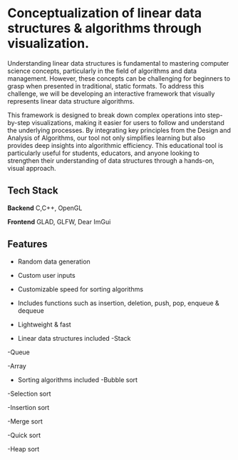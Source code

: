 
# Conceptualization of linear data structures & algorithms through visualization.

Understanding linear data structures is fundamental to mastering computer science concepts, particularly in the field of algorithms and data management. However, these concepts can be challenging for beginners to grasp when presented in traditional, static formats. To address this challenge, we will be developing an interactive  framework that visually represents linear data structure algorithms.

This framework is designed to break down complex operations into step-by-step visualizations, making it easier for users to follow and understand the underlying processes. By integrating key principles from the Design and Analysis of Algorithms, our tool not only simplifies learning but also provides deep insights into algorithmic  efficiency. This educational tool is particularly useful for students, educators, and anyone looking to strengthen their understanding of data structures through a hands-on, visual approach.



## Tech Stack

**Backend** C,C++, OpenGL

**Frontend** GLAD, GLFW, Dear ImGui


## Features
- Random data generation
- Custom user inputs
- Customizable speed for sorting algorithms
- Includes functions such as insertion, deletion, push, pop, enqueue & dequeue
- Lightweight & fast

- Linear data structures included
-Stack

-Queue

-Array

- Sorting algorithms included
-Bubble sort

-Selection sort

-Insertion sort

-Merge sort

-Quick sort

-Heap sort





